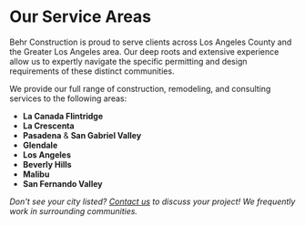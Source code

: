 # Our Service Areas

Behr Construction is proud to serve clients across Los Angeles County and the Greater Los Angeles area. Our deep roots and extensive experience allow us to expertly navigate the specific permitting and design requirements of these distinct communities.

We provide our full range of construction, remodeling, and consulting services to the following areas:

*   **La Canada Flintridge**
*   **La Crescenta**
*   **Pasadena** & **San Gabriel Valley**
*   **Glendale**
*   **Los Angeles**
*   **Beverly Hills**
*   **Malibu**
*   **San Fernando Valley**

*Don't see your city listed? [Contact us]() to discuss your project! We frequently work in surrounding communities.*